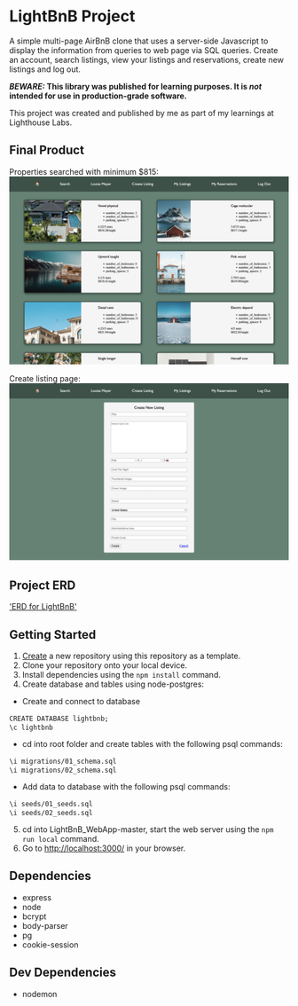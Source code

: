 # LightBnB Project

A simple multi-page AirBnB clone that uses a server-side Javascript to display the information from queries to web page via SQL queries. Create an account, search listings, view your listings and reservations, create new listings and log out.

**_BEWARE:_ This library was published for learning purposes. It is _not_ intended for use in production-grade software.**

This project was created and published by me as part of my learnings at Lighthouse Labs.

## Final Product

Properties searched with minimum $815: !['Screenshot of properties page'](https://github.com/campbell46/LightBnB/blob/main/docs/properties_screenshot.png)

Create listing page: !['Screenshot of new listing page'](https://github.com/campbell46/LightBnB/blob/main/docs/listing_screenshot.png)


## Project ERD

['ERD for LightBnB'](https://github.com/campbell46/LightBnB/blob/main/docs/ERDs/lightBnB_ERD_Stretch.png)

## Getting Started

1. [Create](https://docs.github.com/en/repositories/creating-and-managing-repositories/creating-a-repository-from-a-template) a new repository using this repository as a template.
2. Clone your repository onto your local device.
3. Install dependencies using the `npm install` command.
4. Create database and tables using node-postgres:
  - Create and connect to database
  ```
  CREATE DATABASE lightbnb;
  \c lightbnb
  ```
  - cd into root folder and create tables with the following psql commands:
  ```
  \i migrations/01_schema.sql
  \i migrations/02_schema.sql
  ```
  - Add data to database with the following psql commands:
  ```
  \i seeds/01_seeds.sql
  \i seeds/02_seeds.sql
  ```
5. cd into LightBnB_WebApp-master, start the web server using the `npm run local` command.
6. Go to <http://localhost:3000/> in your browser.

## Dependencies

- express
- node
- bcrypt
- body-parser
- pg
- cookie-session

## Dev Dependencies
- nodemon
